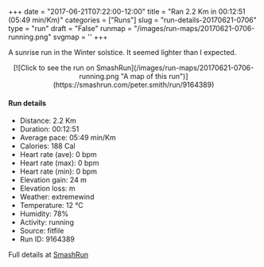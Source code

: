 +++
date = "2017-06-21T07:22:00-12:00"
title = "Ran 2.2 Km in 00:12:51 (05:49 min/Km)"
categories = ["Runs"]
slug = "run-details-20170621-0706"
type = "run"
draft = "False"
runmap = "/images/run-maps/20170621-0706-running.png"
svgmap = '<polyline points="74 73, 67 78, 67 79, 65 87, 59 88, 16 78, 3 61, 12 55, 0 32, 33 21, 61 12, 100 18, 96 25, 74 23, 80 34, 91 36, 95 27">'
+++

A sunrise run in the Winter solstice. It seemed lighter than I expected. 

<!--more-->

<center>
[![Click to see the run on SmashRun](/images/run-maps/20170621-0706-running.png "A map of this run")](https://smashrun.com/peter.smith/run/9164389)
</center>

#### Run details

* Distance: 2.2 Km
* Duration: 00:12:51
* Average pace: 05:49 min/Km
* Calories: 188 Cal
* Heart rate (ave): 0 bpm
* Heart rate (max): 0 bpm
* Heart rate (min): 0 bpm
* Elevation gain: 24 m
* Elevation loss:  m
* Weather: extremewind
* Temperature: 12 &deg;C
* Humidity: 78%
* Activity: running
* Source: fitfile
* Run ID: 9164389

Full details at [SmashRun](https://smashrun.com/peter.smith/run/9164389)